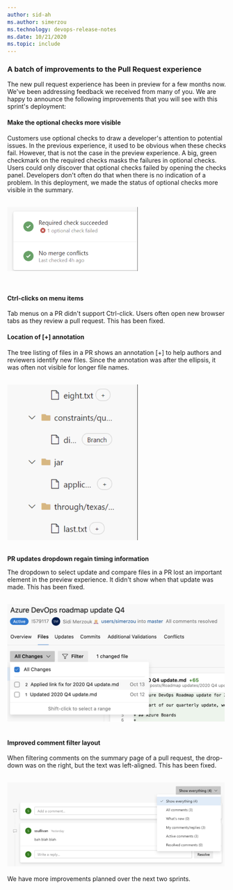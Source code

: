 ```yaml
---
author: sid-ah
ms.author: simerzou
ms.technology: devops-release-notes
ms.date: 10/21/2020
ms.topic: include
---
```

    
### A batch of improvements to the Pull Request experience

The new pull request experience has been in preview for a few months now. We've been addressing feedback we received from many of you. We are happy to announce the following improvements that you will see with this sprint's deployment:

#### Make the optional checks more visible 

Customers use optional checks to draw a developer's attention to potential issues. In the previous experience, it used to be obvious when these checks fail. However, that is not the case in the preview experience. A big, green checkmark on the required checks masks the failures in optional checks. Users could only discover that optional checks failed by opening the checks panel. Developers don't often do that when there is no indication of a problem. In this deployment, we made the status of optional checks more visible in the summary.
  
<br><img src="../../media/177-repos-2-0.png" width="300" alt="show the optional checks">
  
<br>

#### Ctrl-clicks on menu items

Tab menus on a PR didn't support Ctrl-click. Users often open new browser tabs as they review a pull request. This has been fixed.

#### Location of [+] annotation

The tree listing of files in a PR shows an annotation [+] to help authors and reviewers identify new files. Since the annotation was after the ellipsis, it was often not visible for longer file names.

  
<br><img src="../../media/177-repos-2-1.png" width="300" alt="show locations of annotations">  
<br>

**PR updates dropdown regain timing information**

The dropdown to select update and compare files in a PR lost an important element in the preview experience. It didn't show when that update was made. This has been fixed.
  
<br><img src="../../media/177-repos-2-2.png" width="500" alt="PR updates dropdown missing timing information">  
<br>

#### Improved comment filter layout 

When filtering comments on the summary page of a pull request, the drop-down was on the right, but the text was left-aligned. This has been fixed.
  
<br><img src="../../media/177-repos-2-3.png" width="500" alt="Improved comment filter layout">  
<br>
We have more improvements planned over the next two sprints.

